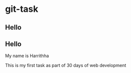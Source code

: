 # git-task

## Hello
## Hello
My name is Harrithha

This is my first task as part of 30 days of web development